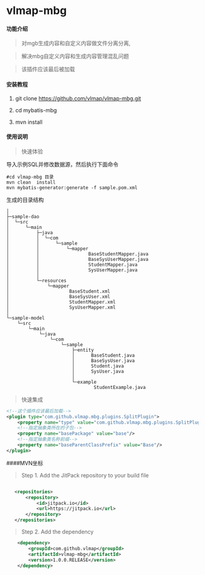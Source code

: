 # vlmap-mbg

#### 功能介绍

 >对mgb生成内容和自定义内容做文件分离分离,
 
 >解决mbg自定义内容和生成内容管理混乱问题
  
 >该插件应该最后被加载

#### 安装教程

1. git clone https://github.com/vlmap/vlmap-mbg.git

2. cd mybatis-mbg

3. mvn install

 

#### 使用说明
>快速体验

导入示例SQL并修改数据源，然后执行下面命令

```
#cd vlmap-mbg 目录
mvn clean  install
mvn mybatis-generator:generate -f sample.pom.xml
```



生成的目录结构
```
│      
├─sample-dao
│  └─src
│      └─main
│          ├─java
│          │  └─com
│          │      └─sample
│          │          └─mapper
│          │                  BaseStudentMapper.java
│          │                  BaseSysUserMapper.java
│          │                  StudentMapper.java
│          │                  SysUserMapper.java
│          │                  
│          └─resources
│              └─mapper
│                      BaseStudent.xml
│                      BaseSysUser.xml
│                      StudentMapper.xml
│                      SysUserMapper.xml
│                      
└─sample-model
    └─src
        └─main
            └─java
                └─com
                    └─sample
                        ├─entity
                        │      BaseStudent.java
                        │      BaseSysUser.java
                        │      Student.java
                        │      SysUser.java
                        │      
                        └─example
                                StudentExample.java

```

>快速集成

```xml
<!--这个插件应该最后加载-->
<plugin type="com.github.vlmap.mbg.plugins.SplitPlugin">
    <property name="type" value="com.github.vlmap.mbg.plugins.SplitPlugin"/>
    <!--指定抽象类所在的子包-->
    <property name="basePackage" value="base"/>
    <!--指定抽象类名称前缀-->
    <property name="baseParentClassPrefix" value="Base"/>
</plugin>


```
####MVN坐标
>Step 1. Add the JitPack repository to your build file
 ```xml
 
    <repositories>
		<repository>
		    <id>jitpack.io</id>
		    <url>https://jitpack.io</url>
		</repository>
	</repositories>
```
>  Step 2. Add the dependency
```xml
    <dependency>
	    <groupId>com.github.vlmap</groupId>
	    <artifactId>vlmap-mbg</artifactId>
	    <version>1.0.0.RELEASE</version>
    </dependency>
```

